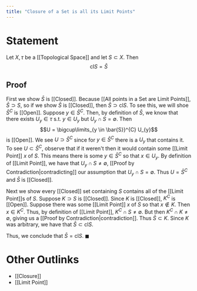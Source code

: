 ```yaml
---
title: "Closure of a Set is all its Limit Points"
---
```


# Statement
Let $X, \tau$ be a [[Topological Space]] and let $S \subset X$. Then $$\text{cl} S = \bar{S}$$

## Proof
First we show $\bar{S}$ is [[Closed]]. Because [[All points in a Set are Limit Points]], $\bar{S} \supset S$, so if we show $\bar{S}$ is [[Closed]], then $\bar{S} \supset \text{cl}S$. To see this, we will shoe $\bar{S}^{C}$ is [[Open]]. Suppose $y \in \bar{S}^{C}$. Then, by definition of $\bar{S}$, we know that there exists $U_{y} \in \tau$ s.t. $y \in U_{y}$ but $U_{y} \cap S = \emptyset$. Then
$$U = \bigcup\limits_{y \in \bar{S}}^{C} U_{y}$$
is [[Open]]. We see $U \supset \bar{S}^{C}$ since for $y \in \bar{S}^{C}$ there is a $U_{y}$ that contains it. To see $U \subset \bar{S}^{C}$, observe that if it weren't then it would contain some [[Limit Point]] $x$ of $S$. This means there is some $y \in \bar{S}^{C}$ so that $x \in U_{y}$. By definition of [[Limit Point]], we have that $U_{y} \cap S \neq \emptyset$, [[Proof by Contradiction|contradicting]] our assumption that $U_{y}  \cap S = \emptyset$. Thus $U = \bar{S}^{C}$ and $\bar{S}$ is [[Closed]]. 

Next we show every [[Closed]] set containing $S$ contains all of the [[Limit Point]]s of $S$. Suppose $K \supset S$ is [[Closed]]. Since $K$ is [[Closed]], $K^{C}$ is [[Open]]. Suppose there was some [[Limit Point]] $x$ of $S$ so that $x \not\in K$. Then $x \in K^{C}$. Thus, by definition of [[Limit Point]], $K^{C} \cap S \neq \emptyset$. But then $K^{C} \cap K \neq \emptyset$, giving us a [[Proof by Contradiction|contradiction]]. Thus $\bar{S} \subset K$. Since $K$ was arbitrary, we have that $\bar{S} \subset \text{cl}S$. 

Thus, we conclude that $\bar{S} = \text{cl}S$. $\blacksquare$

# Other Outlinks
- [[Closure]]
- [[Limit Point]]